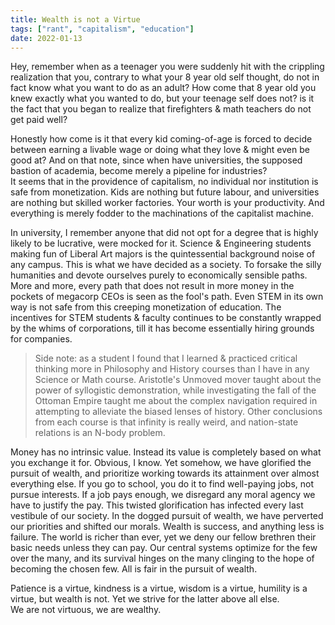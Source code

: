```yaml
---
title: Wealth is not a Virtue
tags: ["rant", "capitalism", "education"]
date: 2022-01-13
---
```


Hey, remember when as a teenager you were suddenly hit with the crippling realization that you, contrary to what your 8 year old self thought, do not in fact know what you want to do as an adult? How come that 8 year old you knew exactly what you wanted to do, but your teenage self does not? is it the fact that you began to realize that firefighters & math teachers do not get paid well? 

Honestly how come is it that every kid coming-of-age is forced to decide between earning a livable wage or doing what they love & might even be good at? And on that note, since when have universities, the supposed bastion of academia, become merely a pipeline for industries?  
It seems that in the providence of capitalism, no individual nor institution is safe from monetization. Kids are nothing but future labour, and universities are nothing but skilled worker factories. Your worth is your productivity. And everything is merely fodder to the machinations of the capitalist machine.  

In university, I remember anyone that did not opt for a degree that is highly likely to be lucrative, were mocked for it. Science & Engineering students making fun of Liberal Art majors is the quintessential background noise of any campus. This is what we have decided as a society. To forsake the silly humanities and devote ourselves purely to economically sensible paths. More and more, every path that does not result in more money in the pockets of megacorp CEOs is seen as the fool's path. Even STEM in its own way is not safe from this creeping monetization of education. The incentives for STEM students & faculty continues to be constantly wrapped by the whims of corporations, till it has become essentially hiring grounds for companies.

> Side note: as a student I found that I learned & practiced critical thinking more in Philosophy and History courses than I have in any Science or Math course. Aristotle's Unmoved mover taught about the power of syllogistic demonstration, while investigating the fall of the Ottoman Empire taught me about the complex navigation required in attempting to alleviate the biased lenses of history. Other conclusions from each course is that infinity is really weird, and nation-state relations is an N-body problem.

Money has no intrinsic value. Instead its value is completely based on what you exchange it for. Obvious, I know. Yet somehow, we have glorified the pursuit of wealth, and prioritize working towards its attainment over almost everything else. If you go to school, you do it to find well-paying jobs, not pursue interests. If a job pays enough, we disregard any moral agency we have to justify the pay. This twisted glorification has infected every last vestibule of our society. In the dogged pursuit of wealth, we have perverted our priorities and shifted our morals. Wealth is success, and anything less is failure. The world is richer than ever, yet we deny our fellow brethren their basic needs unless they can pay. Our central systems optimize for the few over the many, and its survival hinges on the many clinging to the hope of becoming the chosen few. All is fair in the pursuit of wealth.

Patience is a virtue, kindness is a virtue, wisdom is a virtue, humility is a virtue, but wealth is not. Yet we strive for the latter above all else.  
We are not virtuous, we are wealthy.
